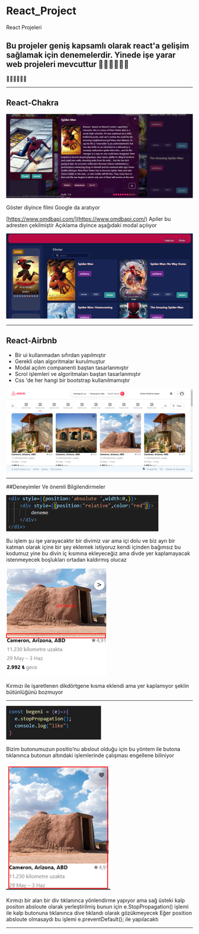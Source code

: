 # React_Project
React Projeleri

Bu projeler geniş kapsamlı olarak react'a gelişim sağlamak için denemelerdir.
Yinede işe yarar web projeleri mevcuttur
🚀🚀🚀🚀🚀🚀
--------------
🚀🚀🚀🚀🚀🚀

--------------
## React-Chakra

![](https://github.com/dargonlv/React_Project/blob/main/react-chakra/film1.png?raw=true)

Göster diyince filmi Google da aratıyor

[https://www.omdbapi.com/](https://www.omdbapi.com/) Apiler bu adresten çekilmiştir
Açıklama diyince aşağıdaki modal açılıyor

![](https://github.com/dargonlv/React_Project/blob/main/react-chakra/film2.png?raw=true)

-------------
## React-Airbnb

* Bir ui kullanmadan sıfırdan yapılmıştır 
* Gerekli olan algoritmalar kurulmuştur 
* Modal açılım companenti baştan tasarlanmıştır
* Scrol işlemleri ve algoritmaları baştan tasarlanmıştır
* Css 'de her hangi bir bootstrap kullanılmamıştır 
 
![](https://github.com/dargonlv/React_Project/blob/main/react-airbnb/airbnb1.png?raw=true)

--------------
##Deneyimler Ve önemli Bilgilendirmeler

![](https://github.com/dargonlv/React_Project/blob/main/gorseller/Position.png?raw=true)

Bu işlem şu işe yarayacaktır bir divimiz var ama içi dolu ve biz ayrı bir katman olarak içine bir şey eklemek istiyoruz kendi içinden bağımsız bu kodumuz yine bu divin iç kısmına ekleyeceğiz ama divde yer kaplamayacak istenmeyecek boşlukları ortadan kaldırmış olucaz

![](https://github.com/dargonlv/React_Project/blob/main/gorseller/Position-Image.png?raw=true)

Kırmızı ile işaretlenen dikdörtgene kısma eklendi ama yer kaplamıyor şeklin bütünlüğünü bozmuyor

---------------

![](https://github.com/dargonlv/React_Project/blob/main/gorseller/stoppropagation.png?raw=true)

Bizim butonumuzun positio’nu abslout olduğu için bu yöntem ile butona tıklanınca butonun altındaki işlemlerinde çalışması engellene biliniyor

![](https://github.com/dargonlv/React_Project/blob/main/gorseller/stoppropagation-Image.png?raw=true)

Kırmızı bir alan bir div tıklanınca yönlendirme yapıyor ama sağ üsteki kalp positon absloute olarak yerleştirilmiş bunun için  e.StopPropagation() işlemi ile kalp butonuna tıklanınca dive tıklandı olarak gözükmeyecek 
Eğer position absloute olmasaydı bu işlemi  e.preventDefault();  ile yapılacaktı

---------------
